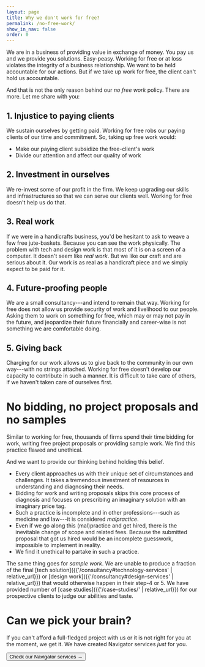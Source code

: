 ```yaml
---
layout: page
title: Why we don't work for free?
permalink: /no-free-work/
show_in_nav: false
order: 0
---
```

We are in a business of providing value in exchange of money. You pay us and we provide you solutions. Easy-peasy.
Working for free or at loss violates the integrity of a business relationship. We want to be held accountable for our actions. But if we take up work for free, the client can't hold us accountable.

And that is not the only reason behind our *no free work* policy.
There are more. Let me share with you:

## 1. Injustice to paying clients
We sustain ourselves by getting paid. Working for free robs our paying clients of our time and commitment. So, taking up free work would:
- Make our paying client subsidize the free-client's work
- Divide our attention and affect our quality of work

## 2. Investment in ourselves
We re-invest some of our profit in the firm. We keep upgrading our skills and infrastructures so that we can serve our clients well. Working for free doesn't help us do that.

## 3. Real work
If we were in a handicrafts business, you'd be hesitant to ask to weave a few free jute-baskets. Because you can see the work physically. The problem with tech and design work is that most of it is on a screen of a computer. It doesn't seem like *real work*. But we like our craft and are serious about it. Our work is as real as a handicraft piece and we simply expect to be paid for it.

## 4. Future-proofing people
We are a small consultancy---and intend to remain that way. Working for free does not allow us provide security of work and livelihood to our people. Asking them to work on something for free, which may or may not pay in the future, and jeopardize their future financially and career-wise is not something we are comfortable doing.

## 5. Giving back
Charging for our work allows us to give back to the community in our own way---with no strings attached. Working for free doesn't develop our capacity to contribute in such a manner. It is difficult to take care of others, if we haven't taken care of ourselves first.

# No bidding, no project proposals and no samples
Similar to working for free, thousands of firms spend their time bidding for work, writing free project proposals or providing sample work. We find this practice flawed and unethical.

And we want to provide our thinking behind holding this belief.
- Every client approaches us with their unique set of circumstances and challenges. It takes a tremendous investment of resources in understanding and diagnosing their needs.
- Bidding for work and writing proposals skips this core process of diagnosis and focuses on prescribing an imaginary solution with an imaginary price tag.
- Such a practice is incomplete and in other professions---such as medicine and law---it is considered *malpractice*.
- Even if we go along this (mal)practice and get hired, there is the inevitable change of scope and related fees. Because the submitted proposal that got us hired would be an incomplete guesswork, impossible to implement in reality.
- We find it unethical to partake in such a practice.

The same thing goes for *sample work*. We are unable to produce a fraction of the final [tech solution]({{'/consultancy#technology-services' | relative_url}}) or [design work]({{'/consultancy#design-services' | relative_url}}) that would otherwise happen in their step-4 or 5. We have provided number of [case studies]({{'/case-studies/' | relative_url}}) for our prospective clients to judge our abilities and taste.

# Can we pick your brain?
If you can't afford a full-fledged project with us or it is not right for you at the moment, we get it. We have created Navigator services *just* for you.

<div class="flex justify-center mt-2 mb-2">
            <button class="button h3" onclick="window.location.href='{{'/navigator-services/' | relative_url}}'"> Check our Navigator services →</button>
</div>
